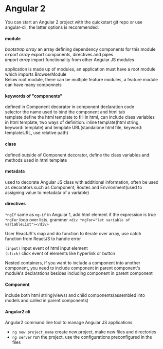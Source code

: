 # Angular 2

You can start an Angular 2 project with the quickstart git repo or use angular-cli, the latter options is recommended.

#### module  
*bootstrap array*  an array defining dependency components for this module  
*export array*  export components, directives and pipes  
*import array*  import functionality from other Angular JS modules  

application is made up of modules, an application must have a root module which imports BrowserModule  
Below root module, there can be multiple feature modules, a feature module can have many componnets  

#### keywords of "components"
defined in Component decorator in component declaration code  
selector the name used to bind the component and html tab  
template define the html template to fill in html, can include class variables in html template, two ways of definition: inline template(html string, keyword: template) and template URL(standalone html file, keyword: templateURL, use relative path)

#### class
defined outside of Component decorator, define the class variables and methods used in html template

#### metadata
used to decorate Angular JS class with additional information, often be used as decorators such as Component, Routes and Environment(used to assigning value to metadata of a variable)

#### directives
`*ngIf` same as `ng-if` in Angular 1, add html element if the expression is true  
`*ngFor` loop over lists, grammer `<div *ngFor="let variable of variableList"></div>`  

User ReactJS's map and do function to iterate over array, use catch function from ReactJS to handle error

`(input)` input event of html input element  
`(click)` click event of elements like hyperlink or button

Nested containers, if you want to include a component into another component, you need to include component in parent component's module's declarations besides including component in parent component

#### Component
include both html string(views) and child components(assembled into models and called in parent components)


#### Angular2 cli
Angular2 command line tool to manage Angular JS applications

 - `ng new project_name` create new project, make new files and directories
 - `ng server` run the project, use the configurations preconfigured in the files
